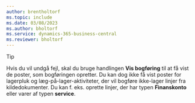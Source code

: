 ```yaml
---
author: brentholtorf
ms.topic: include
ms.date: 03/08/2023
ms.author: bholtorf
ms.service: dynamics-365-business-central
ms.reviewer: bholtorf
---
```


> [!TIP]
> Hvis du vil undgå fejl, skal du bruge handlingen **Vis bogføring** til at få vist de poster, som bogføringen opretter. Du kan dog ikke få vist poster for lagerpluk og læg-på-lager-aktiviteter, der vil bogføre ikke-lager linjer fra kildedokumenter. Du kan f. eks. oprette linjer, der har typen **Finanskonto** eller varer af typen **service**.